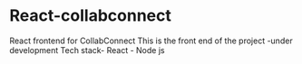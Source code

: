 # React-collabconnect
React frontend for CollabConnect
This is the front end of the project -under development 
Tech stack- React 
          - Node js

